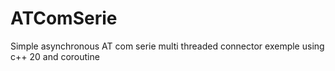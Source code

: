 # ATComSerie
Simple asynchronous AT com serie multi threaded connector exemple using c++ 20 and coroutine
